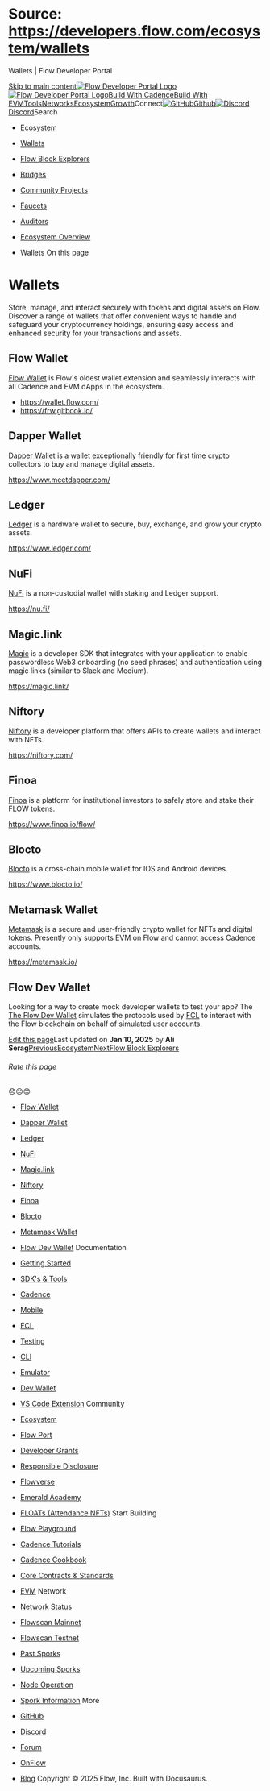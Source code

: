 # Source: https://developers.flow.com/ecosystem/wallets




Wallets | Flow Developer Portal





[Skip to main content](#__docusaurus_skipToContent_fallback)[![Flow Developer Portal Logo](/img/flow-docs-logo-dark.png)![Flow Developer Portal Logo](/img/flow-docs-logo-light.png)](/)[Build With Cadence](/build/flow)[Build With EVM](/evm/about)[Tools](/tools/flow-cli)[Networks](/networks/flow-networks)[Ecosystem](/ecosystem)[Growth](/growth)Connect[![GitHub]()Github](https://github.com/onflow)[![Discord]()Discord](https://discord.gg/flow)Search

* [Ecosystem](/ecosystem)
* [Wallets](/ecosystem/wallets)
* [Flow Block Explorers](/ecosystem/block-explorers)
* [Bridges](/ecosystem/bridges)
* [Community Projects](/ecosystem/projects)
* [Faucets](/ecosystem/faucets)
* [Auditors](/ecosystem/auditors)
* [Ecosystem Overview](/ecosystem/overview)


* Wallets
On this page
# Wallets

Store, manage, and interact securely with tokens and digital assets on Flow. Discover a range of wallets that offer convenient ways to handle and safeguard your cryptocurrency holdings, ensuring easy access and enhanced security for your transactions and assets.

## Flow Wallet[​](#flow-wallet "Direct link to Flow Wallet")

[Flow Wallet](https://wallet.flow.com/) is Flow's oldest wallet extension and seamlessly interacts with all Cadence and EVM dApps in the ecosystem.

* <https://wallet.flow.com/>
* <https://frw.gitbook.io/>

## Dapper Wallet[​](#dapper-wallet "Direct link to Dapper Wallet")

[Dapper Wallet](https://www.meetdapper.com/) is a wallet exceptionally friendly for first time crypto collectors to buy and manage digital assets.

<https://www.meetdapper.com/>

## Ledger[​](#ledger "Direct link to Ledger")

[Ledger](https://www.ledger.com/) is a hardware wallet to secure, buy, exchange, and grow your crypto assets.

<https://www.ledger.com/>

## NuFi[​](#nufi "Direct link to NuFi")

[NuFi](https://nu.fi/) is a non-custodial wallet with staking and Ledger support.

<https://nu.fi/>

## Magic.link[​](#magiclink "Direct link to Magic.link")

[Magic](https://magic.link/) is a developer SDK that integrates with your application to enable passwordless Web3 onboarding (no seed phrases) and authentication using magic links (similar to Slack and Medium).

<https://magic.link/>

## Niftory[​](#niftory "Direct link to Niftory")

[Niftory](https://niftory.com/) is a developer platform that offers APIs to create wallets and interact with NFTs.

<https://niftory.com/>

## Finoa[​](#finoa "Direct link to Finoa")

[Finoa](https://www.finoa.io/) is a platform for institutional investors to safely store and stake their FLOW tokens.

<https://www.finoa.io/flow/>

## Blocto[​](#blocto "Direct link to Blocto")

[Blocto](https://www.blocto.io/) is a cross-chain mobile wallet for IOS and Android devices.

<https://www.blocto.io/>

## Metamask Wallet[​](#metamask-wallet "Direct link to Metamask Wallet")

[Metamask](https://metamask.io/) is a secure and user-friendly crypto wallet for NFTs and digital tokens. Presently only supports EVM on Flow and cannot access Cadence accounts.

<https://metamask.io/>

## Flow Dev Wallet[​](#flow-dev-wallet "Direct link to Flow Dev Wallet")

Looking for a way to create mock developer wallets to test your app? The [The Flow Dev Wallet](/tools/flow-dev-wallet) simulates the protocols used by [FCL](/tools/clients/fcl-js) to interact with the Flow blockchain on behalf of simulated user accounts.

[Edit this page](https://github.com/onflow/docs/tree/main/docs/ecosystem/wallets.md)Last updated on **Jan 10, 2025** by **Ali Serag**[PreviousEcosystem](/ecosystem)[NextFlow Block Explorers](/ecosystem/block-explorers)
###### Rate this page

😞😐😊

* [Flow Wallet](#flow-wallet)
* [Dapper Wallet](#dapper-wallet)
* [Ledger](#ledger)
* [NuFi](#nufi)
* [Magic.link](#magiclink)
* [Niftory](#niftory)
* [Finoa](#finoa)
* [Blocto](#blocto)
* [Metamask Wallet](#metamask-wallet)
* [Flow Dev Wallet](#flow-dev-wallet)
Documentation

* [Getting Started](/build/getting-started/contract-interaction)
* [SDK's & Tools](/tools)
* [Cadence](https://cadence-lang.org/docs/)
* [Mobile](/build/guides/mobile/overview)
* [FCL](/tools/clients/fcl-js)
* [Testing](/build/smart-contracts/testing)
* [CLI](/tools/flow-cli)
* [Emulator](/tools/emulator)
* [Dev Wallet](https://github.com/onflow/fcl-dev-wallet)
* [VS Code Extension](/tools/vscode-extension)
Community

* [Ecosystem](/ecosystem)
* [Flow Port](https://port.onflow.org/)
* [Developer Grants](https://github.com/onflow/developer-grants)
* [Responsible Disclosure](https://flow.com/flow-responsible-disclosure)
* [Flowverse](https://www.flowverse.co/)
* [Emerald Academy](https://academy.ecdao.org/)
* [FLOATs (Attendance NFTs)](https://floats.city/)
Start Building

* [Flow Playground](https://play.flow.com/)
* [Cadence Tutorials](https://cadence-lang.org/docs/tutorial/first-steps)
* [Cadence Cookbook](https://open-cadence.onflow.org)
* [Core Contracts & Standards](/build/core-contracts)
* [EVM](/evm/about)
Network

* [Network Status](https://status.onflow.org/)
* [Flowscan Mainnet](https://flowdscan.io/)
* [Flowscan Testnet](https://testnet.flowscan.io/)
* [Past Sporks](/networks/node-ops/node-operation/past-sporks)
* [Upcoming Sporks](/networks/node-ops/node-operation/upcoming-sporks)
* [Node Operation](/networks/node-ops)
* [Spork Information](/networks/node-ops/node-operation/spork)
More

* [GitHub](https://github.com/onflow)
* [Discord](https://discord.gg/flow)
* [Forum](https://forum.onflow.org/)
* [OnFlow](https://onflow.org/)
* [Blog](https://flow.com/blog)
Copyright © 2025 Flow, Inc. Built with Docusaurus.

